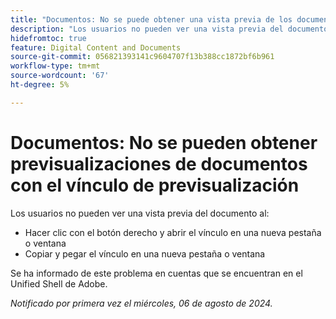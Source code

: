 ```yaml
---
title: "Documentos: No se puede obtener una vista previa de los documentos con el vínculo de vista previa"
description: "Los usuarios no pueden ver una vista previa del documento."
hidefromtoc: true
feature: Digital Content and Documents
source-git-commit: 056821393141c9604707f13b388cc1872bf6b961
workflow-type: tm+mt
source-wordcount: '67'
ht-degree: 5%

---
```



# Documentos: No se pueden obtener previsualizaciones de documentos con el vínculo de previsualización

Los usuarios no pueden ver una vista previa del documento al:

* Hacer clic con el botón derecho y abrir el vínculo en una nueva pestaña o ventana
* Copiar y pegar el vínculo en una nueva pestaña o ventana

Se ha informado de este problema en cuentas que se encuentran en el Unified Shell de Adobe.

_Notificado por primera vez el miércoles, 06 de agosto de 2024._
